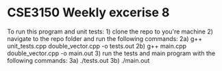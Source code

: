 # CSE3150 Weekly excerise 8

To run this program and unit tests:
    1) clone the repo to you're machine
    2) navigate to the repo folder and run the following commands:
        2a) g++ unit_tests.cpp double_vector.cpp -o tests.out
        2b) g++ main.cpp double_vector.cpp -o main.out
    3) run the tests and main program with the following commands:
        3a) ./tests.out
        3b) ./main.out